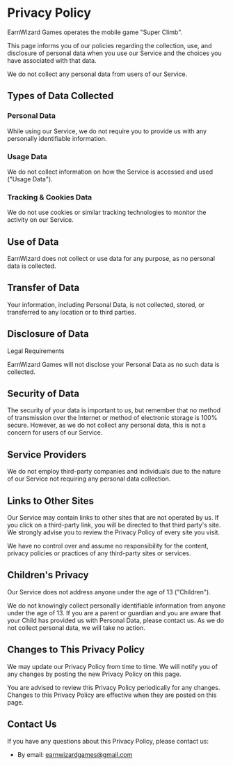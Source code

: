 # Privacy Policy


EarnWizard Games operates the mobile game "Super Climb".

This page informs you of our policies regarding the collection, use, and disclosure of personal data when you use our Service and the choices you have associated with that data.

We do not collect any personal data from users of our Service.

## Types of Data Collected

### Personal Data

While using our Service, we do not require you to provide us with any personally identifiable information.

### Usage Data

We do not collect information on how the Service is accessed and used ("Usage Data").

### Tracking & Cookies Data

We do not use cookies or similar tracking technologies to monitor the activity on our Service.

## Use of Data

EarnWizard does not collect or use data for any purpose, as no personal data is collected.

## Transfer of Data

Your information, including Personal Data, is not collected, stored, or transferred to any location or to third parties.

## Disclosure of Data

Legal Requirements

EarnWizard Games will not disclose your Personal Data as no such data is collected.

## Security of Data

The security of your data is important to us, but remember that no method of transmission over the Internet or method of electronic storage is 100% secure. However, as we do not collect any personal data, this is not a concern for users of our Service.

## Service Providers

We do not employ third-party companies and individuals due to the nature of our Service not requiring any personal data collection.

## Links to Other Sites

Our Service may contain links to other sites that are not operated by us. If you click on a third-party link, you will be directed to that third party's site. We strongly advise you to review the Privacy Policy of every site you visit.

We have no control over and assume no responsibility for the content, privacy policies or practices of any third-party sites or services.

## Children's Privacy

Our Service does not address anyone under the age of 13 ("Children").

We do not knowingly collect personally identifiable information from anyone under the age of 13. If you are a parent or guardian and you are aware that your Child has provided us with Personal Data, please contact us. As we do not collect personal data, we will take no action.

## Changes to This Privacy Policy

We may update our Privacy Policy from time to time. We will notify you of any changes by posting the new Privacy Policy on this page.

You are advised to review this Privacy Policy periodically for any changes. Changes to this Privacy Policy are effective when they are posted on this page.

## Contact Us

If you have any questions about this Privacy Policy, please contact us:

* By email: earnwizardgames@gmail.com
